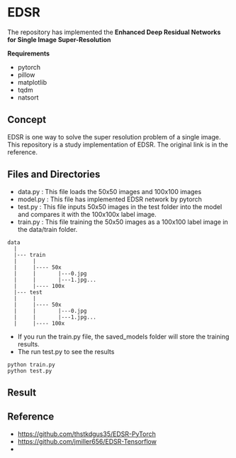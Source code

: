 # EDSR
The repository has implemented the **Enhanced Deep Residual Networks for Single Image Super-Resolution**   

**Requirements**
* pytorch   
* pillow
* matplotlib
* tqdm
* natsort

## Concept
EDSR is one way to solve the super resolution problem of a single image. This repository is a study implementation of EDSR. The original link is in the reference.

## Files and Directories
* data.py : This file loads the 50x50 images and 100x100 images
* model.py : This file has implemented EDSR network by pytorch
* test.py : This file inputs 50x50 images in the test folder into the model and compares it with the 100x100x label image.
* train.py : This file training the 50x50 images  as a 100x100 label image in the data/train folder.

```
data
  |
  |--- train
  |     |
  |     |---- 50x
  |     |       |---0.jpg
  |     |       |---1.jpg...        
  |     |---- 100x
  |--- test
  |     |
  |     |---- 50x
  |     |       |---0.jpg
  |     |       |---1.jpg...        
  |     |---- 100x
```

* If you run the train.py file, the saved_models folder will store the training results.  
* The run test.py to see the results
```
python train.py
python test.py
```

## Result
## Reference
- https://github.com/thstkdgus35/EDSR-PyTorch
- https://github.com/jmiller656/EDSR-Tensorflow
- [arXiv]: https://openaccess.thecvf.com/content_cvpr_2017_workshops/w12/papers/Lim_Enhanced_Deep_Residual_CVPR_2017_paper.pdf

